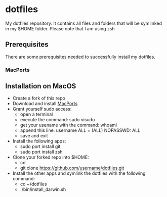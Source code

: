 # dotfiles
My dotfiles repository.
It contains all files and folders that will be symlinked in my $HOME folder.
Please note that I am using zsh 

## Prerequisites

There are some prerequisites needed to successfully install my dotfiles. 

### MacPorts

## Installation on MacOS
- Create a fork of this repo
- Download and install [MacPorts](https://www.macports.org/install.php)
- Grant yourself sudo access:
   - open a terminal
   - execute the command: sudo visudo
   - get your usename with the command: whoami
   - append this line: username        ALL = (ALL) NOPASSWD: ALL
   - save and exit
- Install the following apps:
    - sudo port install git
    - sudo port install zsh
- Clone your forked repo into $HOME:
  - cd
  - git clone https://github.com/username/dotfiles.git
- Install the other apps and symlink the dotfiles with the following command:
  - cd ~/dotfiles
  - ./bin/install_darwin.sh
  